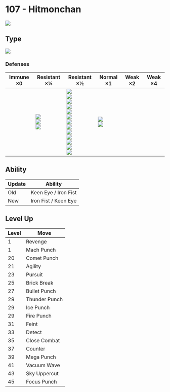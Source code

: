 # 107 - Hitmonchan
![][107]

## Type

![][fighting]

### Defenses

Immune ×0 | Resistant ×¼ | Resistant ×½ | Normal ×1 | Weak ×2 | Weak ×4
---       | ---          | ---          | ---       | ---     | ---
| | ![][rock]<br> ![][bug]<br> ![][dark]<br> | ![][normal]<br> ![][fighting]<br> ![][poison]<br> ![][ground]<br> ![][ghost]<br> ![][steel]<br> ![][fire]<br> ![][water]<br> ![][grass]<br> ![][electric]<br> ![][psychic]<br> ![][ice]<br> ![][dragon]<br> | ![][flying]<br> ![][fairy]<br> | | 

## Ability

Update | Ability
---    | ---
Old    | Keen Eye / Iron Fist
New    | Iron Fist / Keen Eye

## Level Up

Level | Move
---   | ---
  1   | Revenge
  1   | Mach Punch
 20   | Comet Punch
 21   | Agility
 23   | Pursuit
 25   | Brick Break
 27   | Bullet Punch
 29   | Thunder Punch
 29   | Ice Punch
 29   | Fire Punch
 31   | Feint
 33   | Detect
 35   | Close Combat
 37   | Counter
 39   | Mega Punch
 41   | Vacuum Wave
 43   | Sky Uppercut
 45   | Focus Punch

[107]: ../img/pokemon/107.png
[normal]: ../img/types/normal.png
[fire]: ../img/types/fire.png
[fighting]: ../img/types/fighting.png
[water]: ../img/types/water.png
[flying]: ../img/types/flying.png
[grass]: ../img/types/grass.png
[poison]: ../img/types/poison.png
[electric]: ../img/types/electric.png
[ground]: ../img/types/ground.png
[psychic]: ../img/types/psychic.png
[rock]: ../img/types/rock.png
[ice]: ../img/types/ice.png
[bug]: ../img/types/bug.png
[dragon]: ../img/types/dragon.png
[ghost]: ../img/types/ghost.png
[dark]: ../img/types/dark.png
[steel]: ../img/types/steel.png
[fairy]: ../img/types/fairy.png
